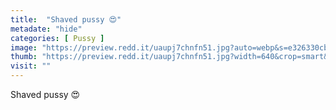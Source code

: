 ```yaml
---
title:  "Shaved pussy 😍"
metadate: "hide"
categories: [ Pussy ]
image: "https://preview.redd.it/uaupj7chnfn51.jpg?auto=webp&s=e326330cbf1a11af2efb541ba23311c1ad97e21d"
thumb: "https://preview.redd.it/uaupj7chnfn51.jpg?width=640&crop=smart&auto=webp&s=d0f47cf9204e70bd91dc25167834d0edb86692ae"
visit: ""
---
```

Shaved pussy 😍
